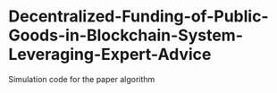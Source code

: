 # Decentralized-Funding-of-Public-Goods-in-Blockchain-System-Leveraging-Expert-Advice
Simulation code for the paper algorithm
